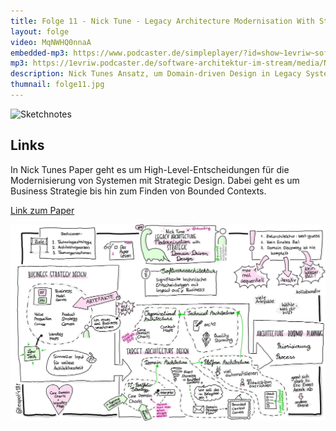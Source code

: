 ```yaml
---
title: Folge 11 - Nick Tune - Legacy Architecture Modernisation With Strategic Domain-Driven Design
layout: folge
video: MqNWHQ0nnaA
embedded-mp3: https://www.podcaster.de/simpleplayer/?id=show~1evriw~software-architektur-im-stream~pod-97306cbe66874bfe43a321c221&v=1616432747
mp3: https://1evriw.podcaster.de/software-architektur-im-stream/media/NickTune.mp3
description: Nick Tunes Ansatz, um Domain-driven Design in Legacy Systemen zu etablieren.
thumnail: folge11.jpg
---
```


![Sketchnotes](/sketchnotes/)

## Links



In Nick Tunes Paper geht es um High-Level-Entscheidungen für die
Modernisierung von Systemen mit Strategic Design. Dabei geht es um
Business Strategie bis hin zum Finden von Bounded Contexts.

[Link zum Paper](https://medium.com/nick-tune-tech-strategy-blog/legacy-architecture-modernisation-with-strategic-domain-driven-design-3e7c05bb383f)

![Sketchnote](/sketchnotes/folge11.jpg "Sketchnote")
